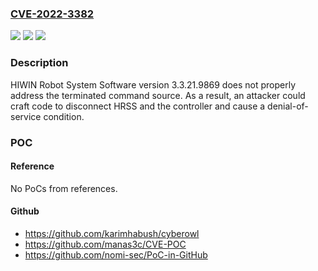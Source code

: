 ### [CVE-2022-3382](https://cve.mitre.org/cgi-bin/cvename.cgi?name=CVE-2022-3382)
![](https://img.shields.io/static/v1?label=Product&message=HIWIN%20Robot%20System%20Software&color=blue)
![](https://img.shields.io/static/v1?label=Version&message=%3D%203.3.21.9869%20&color=brighgreen)
![](https://img.shields.io/static/v1?label=Vulnerability&message=CWE-284%20Improper%20Access%20Control&color=brighgreen)

### Description

HIWIN Robot System Software version 3.3.21.9869 does not properly address the terminated command source. As a result, an attacker could craft code to disconnect HRSS and the controller and cause a denial-of-service condition.

### POC

#### Reference
No PoCs from references.

#### Github
- https://github.com/karimhabush/cyberowl
- https://github.com/manas3c/CVE-POC
- https://github.com/nomi-sec/PoC-in-GitHub

